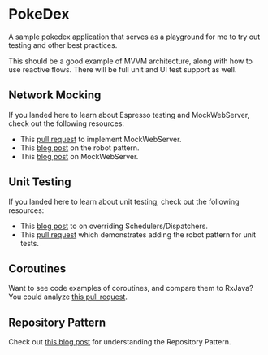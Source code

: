 # PokeDex
A sample pokedex application that serves as a playground for me to try out testing and other best practices. 

This should be a good example of MVVM architecture, along with how to use reactive flows. There will be full unit and UI test support as well. 

## Network Mocking

If you landed here to learn about Espresso testing and MockWebServer, check out the following resources:

* This [pull request](https://github.com/AdamMc331/PokeDex/pull/8/files) to implement MockWebServer.
* This [blog post](https://dev.to/adammc331/leveraging-the-robot-pattern-for-espresso-tests) on the robot pattern.
* This [blog post](https://tech.okcupid.com/ui-tests-with-mockwebserver/) on MockWebServer.

## Unit Testing

If you landed here to learn about unit testing, check out the following resources:
* This [blog post](https://androidessence.com/unit-testing-async-code) to on overriding Schedulers/Dispatchers.
* This [pull request](https://github.com/AdamMc331/PokeDex/pull/24) which demonstrates adding the robot pattern for unit tests.

## Coroutines

Want to see code examples of coroutines, and compare them to RxJava? You could analyze [this pull request](https://github.com/AdamMc331/PokeDex/pull/18).

## Repository Pattern

Check out [this blog post](https://androidessence.com/repository-pattern) for understanding the Repository Pattern. 
